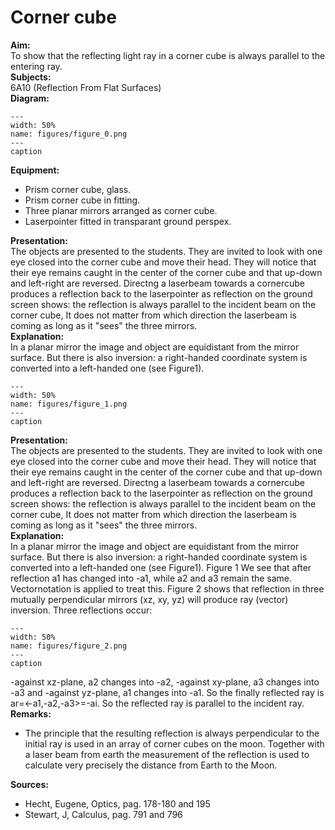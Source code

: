 # Corner cube 
    
<b> Aim: </b>  
 To show that the reflecting light ray in a corner cube is always parallel to the entering ray.    
<b> Subjects: </b>  
 6A10 (Reflection From Flat Surfaces)   
<b> Diagram: </b>  
   
```{figure} figures/figure_0.png  
---  
width: 50%  
name: figures/figure_0.png  
---  
caption  
``` 
      
<b> Equipment: </b>  
 
 *  Prism corner cube, glass. 
 *  Prism corner cube in fitting. 
 *  Three planar mirrors arranged as corner cube. 
 *  Laserpointer fitted in transparant ground perspex.
     
<b> Presentation: </b>  
 The objects are presented to the students. They are invited to look with one eye closed into the corner cube and move their head. They will notice that their eye remains caught in the center of the corner cube and that up-down and left-right are reversed. Directng a laserbeam towards a cornercube produces a reflection back to the laserpointer as reflection on the ground screen shows: the reflection is always parallel to the incident beam on the corner cube, It does not matter from which direction the laserbeam is coming as long as it "sees" the three mirrors.    
<b> Explanation: </b>  
 In a planar mirror the image and object are equidistant from the mirror surface. But there is also inversion: a right-handed coordinate system is converted into a left-handed one (see Figure1).    
```{figure} figures/figure_1.png  
---  
width: 50%  
name: figures/figure_1.png  
---  
caption  
``` 
     
<b> Presentation: </b>  
 The objects are presented to the students. They are invited to look with one eye closed into the corner cube and move their head. They will notice that their eye remains caught in the center of the corner cube and that up-down and left-right are reversed. Directng a laserbeam towards a cornercube produces a reflection back to the laserpointer as reflection on the ground screen shows: the reflection is always parallel to the incident beam on the corner cube, It does not matter from which direction the laserbeam is coming as long as it "sees" the three mirrors.    
<b> Explanation: </b>  
 In a planar mirror the image and object are equidistant from the mirror surface. But there is also inversion: a right-handed coordinate system is converted into a left-handed one (see Figure1).   Figure 1  We see that after reflection a1 has changed into -a1, while a2 and a3 remain the same. Vectornotation is applied to treat this. Figure 2 shows that reflection in three mutually perpendicular mirrors (xz, xy, yz) will produce ray (vector) inversion. Three reflections occur:   
```{figure} figures/figure_2.png  
---  
width: 50%  
name: figures/figure_2.png  
---  
caption  
``` 
 -against xz-plane, a2 changes into -a2, -against xy-plane, a3 changes into -a3 and -against yz-plane, a1 changes into -a1. So the finally reflected ray is ar=<-a1,-a2,-a3>=-ai. So the reflected ray is parallel to the incident ray.       
<b> Remarks: </b>  
 
 *  The principle that the resulting reflection is always perpendicular to the initial ray is used in an array of corner cubes on the moon. Together with a laser beam from earth the measurement of the reflection is used to calculate very precisely the distance from Earth to the Moon.
   
<b> Sources: </b>  
 
 *  Hecht, Eugene, Optics, pag. 178-180 and 195 
 *  Stewart, J, Calculus, pag. 791 and 796
  